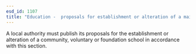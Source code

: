 ```yaml
---
esd_id: 1107
title: "Education -  proposals for establishment or alteration of a maintained school"
---
```


A local authority must publish its proposals for the establishment or alteration of a community, voluntary or foundation school in accordance with this section.

